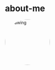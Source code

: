 # about-me
<div style="width: 150px; height: 150px; border-radius:70%; overflow: hidden;">
<img style="width: 100%; height: 100%; object-fit: cover;"
src="https://avatars0.githubusercontent.com/u/66635648" alt="drawing" width="100" />
</div>
